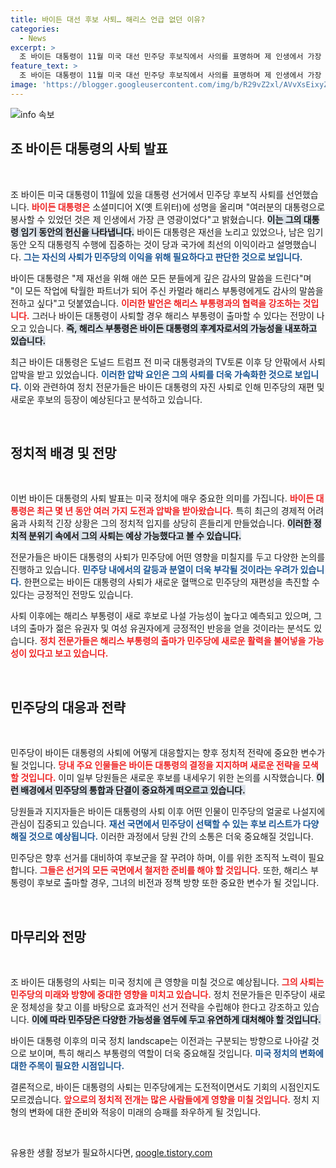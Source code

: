 ```yaml
---
title: 바이든 대선 후보 사퇴… 해리스 언급 없던 이유?
categories:
  - News
excerpt: >
  조 바이든 대통령이 11월 미국 대선 민주당 후보직에서 사의를 표명하며 제 인생에서 가장 큰 영광이라고 선언했습니다. 재선 대신 남은 임기에 집중하겠다는 그의 결정이 정치계를 뒤흔들 전망입니다!
feature_text: >
  조 바이든 대통령이 11월 미국 대선 민주당 후보직에서 사의를 표명하며 제 인생에서 가장 큰 영광이라고 선언했습니다. 재선 대신 남은 임기에 집중하겠다는 그의 결정이 정치계를 뒤흔들 전망입니다!
image: 'https://blogger.googleusercontent.com/img/b/R29vZ2xl/AVvXsEixyZcFfHzMRdzZMjFBmAUKJYCLCGyLL1o632UiGVXcaFdKo_bkvkuCioo0uUKlGfBVcT3P84aROyZIXSBEx3Aw5nCQ3pTgDom1WDC4m8eifvWiAmWEEVb4x6G_l8C0QH225ldMjyaFvpxGEBGNO37VmDTDMHGhJPq73UglMfDca1-0aw/s1600/blogspot.png'
---
```


<p><img src="https://blogger.googleusercontent.com/img/b/R29vZ2xl/AVvXsEixyZcFfHzMRdzZMjFBmAUKJYCLCGyLL1o632UiGVXcaFdKo_bkvkuCioo0uUKlGfBVcT3P84aROyZIXSBEx3Aw5nCQ3pTgDom1WDC4m8eifvWiAmWEEVb4x6G_l8C0QH225ldMjyaFvpxGEBGNO37VmDTDMHGhJPq73UglMfDca1-0aw/s1600/blogspot.png" alt="info 속보" /></p>

<h2 data-ke-size="size26">조 바이든 대통령의 사퇴 발표</h2>

<p data-ke-size="size16">&nbsp;</p>

<p>조 바이든 미국 대통령이 11월에 있을 대통령 선거에서 민주당 후보직 사퇴를 선언했습니다. <b><span style="color: #ee2323;">바이든 대통령은</span></b> 소셜미디어 X(옛 트위터)에 성명을 올리며 "여러분의 대통령으로 봉사할 수 있었던 것은 제 인생에서 가장 큰 영광이었다"고 밝혔습니다. <b><span style="background-color: #21538527;">이는 그의 대통령 임기 동안의 헌신을 나타냅니다.</span></b> 바이든 대통령은 재선을 노리고 있었으나, 남은 임기 동안 오직 대통령직 수행에 집중하는 것이 당과 국가에 최선의 이익이라고 설명했습니다. <b><span style="color: #1a5490;">그는 자신의 사퇴가 민주당의 이익을 위해 필요하다고 판단한 것으로 보입니다.</span></b></p>

<p>바이든 대통령은 "제 재선을 위해 애쓴 모든 분들에게 깊은 감사의 말씀을 드린다"며 "이 모든 작업에 탁월한 파트너가 되어 주신 카멀라 해리스 부통령에게도 감사의 말씀을 전하고 싶다"고 덧붙였습니다. <b><span style="color: #ee2323;">이러한 발언은 해리스 부통령과의 협력을 강조하는 것입니다.</span></b> 그러나 바이든 대통령이 사퇴할 경우 해리스 부통령이 출마할 수 있다는 전망이 나오고 있습니다. <b><span style="background-color: #21538527;">즉, 해리스 부통령은 바이든 대통령의 후계자로서의 가능성을 내포하고 있습니다.</span></b></p>

<p>최근 바이든 대통령은 도널드 트럼프 전 미국 대통령과의 TV토론 이후 당 안팎에서 사퇴 압박을 받고 있었습니다. <b><span style="color: #1a5490;">이러한 압박 요인은 그의 사퇴를 더욱 가속화한 것으로 보입니다.</span></b> 이와 관련하여 정치 전문가들은 바이든 대통령의 자진 사퇴로 인해 민주당의 재편 및 새로운 후보의 등장이 예상된다고 분석하고 있습니다.</p>

<p data-ke-size="size16">&nbsp;</p>

<h2 data-ke-size="size26">정치적 배경 및 전망</h2>

<p data-ke-size="size16">&nbsp;</p>

<p>이번 바이든 대통령의 사퇴 발표는 미국 정치에 매우 중요한 의미를 가집니다. <b><span style="color: #ee2323;">바이든 대통령은 최근 몇 년 동안 여러 가지 도전과 압박을 받아왔습니다.</span></b> 특히 최근의 경제적 어려움과 사회적 긴장 상황은 그의 정치적 입지를 상당히 흔들리게 만들었습니다. <b><span style="background-color: #21538527;">이러한 정치적 분위기 속에서 그의 사퇴는 예상 가능했다고 볼 수 있습니다.</span></b></p>

<p>전문가들은 바이든 대통령의 사퇴가 민주당에 어떤 영향을 미칠지를 두고 다양한 논의를 진행하고 있습니다. <b><span style="color: #1a5490;">민주당 내에서의 갈등과 분열이 더욱 부각될 것이라는 우려가 있습니다.</span></b> 한편으로는 바이든 대통령의 사퇴가 새로운 혈맥으로 민주당의 재편성을 촉진할 수 있다는 긍정적인 전망도 있습니다. </p>

<p>사퇴 이후에는 해리스 부통령이 새로 후보로 나설 가능성이 높다고 예측되고 있으며, 그녀의 출마가 젊은 유권자 및 여성 유권자에게 긍정적인 반응을 얻을 것이라는 분석도 있습니다. <b><span style="color: #ee2323;">정치 전문가들은 해리스 부통령의 출마가 민주당에 새로운 활력을 불어넣을 가능성이 있다고 보고 있습니다.</span></b></p>

<p data-ke-size="size16">&nbsp;</p>

<h2 data-ke-size="size26">민주당의 대응과 전략</h2>

<p data-ke-size="size16">&nbsp;</p>

<p>민주당이 바이든 대통령의 사퇴에 어떻게 대응할지는 향후 정치적 전략에 중요한 변수가 될 것입니다. <b><span style="color: #ee2323;">당내 주요 인물들은 바이든 대통령의 결정을 지지하며 새로운 전략을 모색할 것입니다.</span></b> 이미 일부 당원들은 새로운 후보를 내세우기 위한 논의를 시작했습니다. <b><span style="background-color: #21538527;">이런 배경에서 민주당의 통합과 단결이 중요하게 떠오르고 있습니다.</span></b></p>

<p>당원들과 지지자들은 바이든 대통령의 사퇴 이후 어떤 인물이 민주당의 얼굴로 나설지에 관심이 집중되고 있습니다. <b><span style="color: #1a5490;">재선 국면에서 민주당이 선택할 수 있는 후보 리스트가 다양해질 것으로 예상됩니다.</span></b> 이러한 과정에서 당원 간의 소통은 더욱 중요해질 것입니다. </p>

<p>민주당은 향후 선거를 대비하여 후보군을 잘 꾸려야 하며, 이를 위한 조직적 노력이 필요합니다. <b><span style="color: #ee2323;">그들은 선거의 모든 국면에서 철저한 준비를 해야 할 것입니다.</span></b> 또한, 해리스 부통령이 후보로 출마할 경우, 그녀의 비전과 정책 방향 또한 중요한 변수가 될 것입니다. </p>

<p data-ke-size="size16">&nbsp;</p>

<h2 data-ke-size="size26">마무리와 전망</h2>

<p data-ke-size="size16">&nbsp;</p>

<p>조 바이든 대통령의 사퇴는 미국 정치에 큰 영향을 미칠 것으로 예상됩니다. <b><span style="color: #ee2323;">그의 사퇴는 민주당의 미래와 방향에 중대한 영향을 미치고 있습니다.</span></b> 정치 전문가들은 민주당이 새로운 정체성을 찾고 이를 바탕으로 효과적인 선거 전략을 수립해야 한다고 강조하고 있습니다. <b><span style="background-color: #21538527;">이에 따라 민주당은 다양한 가능성을 염두에 두고 유연하게 대처해야 할 것입니다.</span></b></p>

<p>바이든 대통령 이후의 미국 정치 landscape는 이전과는 구분되는 방향으로 나아갈 것으로 보이며, 특히 해리스 부통령의 역할이 더욱 중요해질 것입니다. <b><span style="color: #1a5490;">미국 정치의 변화에 대한 주목이 필요한 시점입니다.</span></b></p>

<p>결론적으로, 바이든 대통령의 사퇴는 민주당에게는 도전적이면서도 기회의 시점인지도 모르겠습니다. <b><span style="color: #ee2323;">앞으로의 정치적 전개는 많은 사람들에게 영향을 미칠 것입니다.</span></b> 정치 지형의 변화에 대한 준비와 적응이 미래의 승패를 좌우하게 될 것입니다. </p>

<p data-ke-size="size16">&nbsp;</p>
유용한 생활 정보가 필요하시다면, <a href="https://qoogle.tistory.com" rel="dofollow">qoogle.tistory.com</a>


